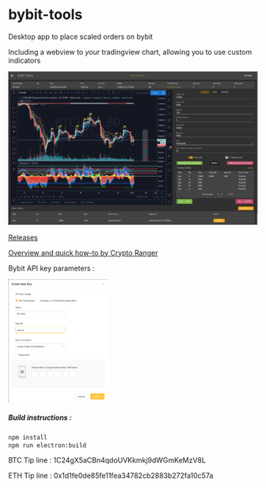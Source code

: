 # bybit-tools

Desktop app to place scaled orders on bybit

Including a webview to *your* tradingview chart, allowing you to use custom indicators

![Preview](./screenshots/main_screen.png)



[Releases](https://github.com/TranceGeniK/bybit-tools/releases)

[Overview and quick how-to by Crypto Ranger](https://www.youtube.com/watch?v=it4fIeX-Gc0)


Bybit API key parameters : 

<img src="screenshots/bybit_key_parameters.png" width="200">

##### Build instructions :
```
npm install
npm run electron:build
```

BTC Tip line : 1C24gX5aCBn4qdoUVKkmkj9dWGmKeMzV8L

ETH Tip line : 0x1d1fe0de85fe11fea34782cb2883b272fa10c57a

